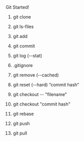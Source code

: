  Git Started!

1. git clone

2. git ls-files

2. git add

3. git commit

4. git log (--stat)

5. .gitignore

6. git remove (--cached)

17. git reset (--hard) “commit hash“

7. git checkout -- "filename"

9. git checkout "commit hash"

11. git rebase

12. git push

13. git pull

